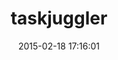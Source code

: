 ---
layout: post
title:  "taskjuggler"
repo:   "taskjuggler/TaskJuggler"
date:   2015-02-18 17:16:01
gemurl: http://www.taskjuggler.org
---